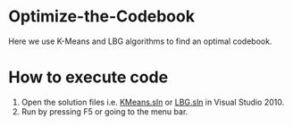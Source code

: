 # Optimize-the-Codebook
Here we use K-Means and LBG algorithms to find an optimal codebook.

# How to execute code
1. Open the solution files i.e. [KMeans.sln](./KMeans/KMeans.sln) or [LBG.sln](LBG/LBG.sln) in Visual Studio 2010.
2. Run by pressing F5 or going to the menu bar.
